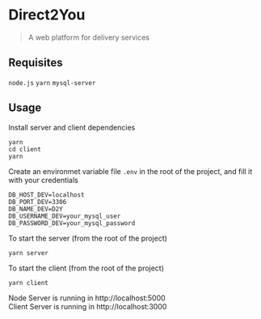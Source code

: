 # Direct2You 

> A web platform for delivery services

## Requisites

`node.js`
`yarn`
`mysql-server`

## Usage

Install server and client dependencies

```
yarn
cd client
yarn
```

Create an environmet variable file `.env` in the root of the project, and fill it with your credentials

```
DB_HOST_DEV=localhost
DB_PORT_DEV=3306
DB_NAME_DEV=D2Y
DB_USERNAME_DEV=your_mysql_user
DB_PASSWORD_DEV=your_mysql_password
```

To start the server (from the root of the project)

```
yarn server
```

To start the client (from the root of the project)

```
yarn client
```

Node Server is running in http://localhost:5000
<br /> 
Client Server is running in http://localhost:3000


